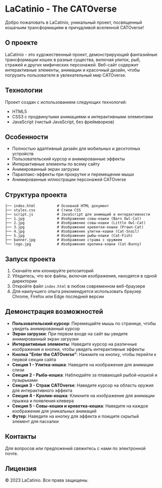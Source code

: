 # LaCatinio - The CATOverse

Добро пожаловать в LaCatinio, уникальный проект, посвященный кошачьим трансформациям в причудливой вселенной CATOverse!

## О проекте

LaCatinio - это художественный проект, демонстрирующий фантазийные трансформации кошек в разные существа, включая улиток, рыб, стражей и других мифических персонажей. Веб-сайт содержит интерактивные элементы, анимации и красочный дизайн, чтобы погрузить пользователя в увлекательный мир CATOverse.

## Технологии

Проект создан с использованием следующих технологий:
- HTML5
- CSS3 с продвинутыми анимациями и интерактивными элементами
- JavaScript (чистый JavaScript, без фреймворков)

## Особенности

- Полностью адаптивный дизайн для мобильных и десктопных устройств
- Пользовательский курсор и анимированные эффекты
- Интерактивные элементы по всему сайту
- Анимированный экран загрузки
- Параллакс-эффекты при прокрутке и перемещении мыши
- Анимированные иллюстрации персонажей CATOverse

## Структура проекта

```
├── index.html          # Основной HTML документ
├── styles.css          # Стили CSS
├── script.js           # JavaScript для анимаций и интерактивности
├── 1.jpg               # Изображение совы-кошки (Barn Owl-Cat)
├── 2.jpg               # Изображение совы-кошки (Little Owl-Cat)
├── 3.jpg               # Изображение креветки-кошки (Prawn-Cat)
├── 4.jpg               # Изображение улитки-кошки (Cat-Snail)
├── 5.jpg               # Изображение рыбы-кошки (Cat-Fish)
├── banner.jpg          # Изображение стража с оружием
└── logo.jpg            # Изображение кролика-кошки (Cat-Bunny)
```

## Запуск проекта

1. Скачайте или клонируйте репозиторий
2. Убедитесь, что все файлы, включая изображения, находятся в одной директории
3. Откройте файл `index.html` в любом современном веб-браузере
4. Для наилучшего опыта рекомендуется использовать браузер Chrome, Firefox или Edge последней версии

## Демонстрация возможностей

- **Пользовательский курсор**: Перемещайте мышь по странице, чтобы увидеть анимированный курсор
- **Экран загрузки**: При первом входе на сайт вы увидите анимированный экран загрузки
- **Интерактивные элементы**: Наведите курсор на различные изображения и кнопки, чтобы увидеть интерактивные эффекты
- **Кнопка "Enter the CATOverse"**: Нажмите на кнопку, чтобы перейти к первой секции сайта
- **Секция 1 - Улитка-кошка**: Наведите на изображение для анимации слизи
- **Секция 2 - Рыба-кошка**: Наблюдайте за плавающей рыбой-кошкой и пузырьками
- **Секция 3 - Страж CATOverse**: Наведите курсор на область оружия для интерактивного эффекта
- **Секция 4 - Кролик-кошка**: Кликните на изображение для анимации прыжка и появления клевера
- **Секция 5 - Совы-кошки и креветка-кошка**: Наведите на каждое изображение для уникальных анимаций
- **Футер**: Наведите на кнопку для эффекта и поищите скрытый элемент для пасхалки

## Контакты

Для вопросов или предложений свяжитесь с нами по электронной почте.

## Лицензия

© 2023 LaCatinio. Все права защищены. 